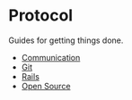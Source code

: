 Protocol
========

Guides for getting things done.

* [Communication](/protocol/communication)
* [Git](/protocol/git)
* [Rails](/protocol/rails)
* [Open Source](/protocol/open-source)
